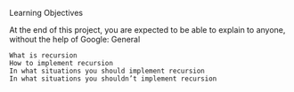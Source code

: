 Learning Objectives

At the end of this project, you are expected to be able to explain to anyone, without the help of Google:
General

    What is recursion
    How to implement recursion
    In what situations you should implement recursion
    In what situations you shouldn’t implement recursion

